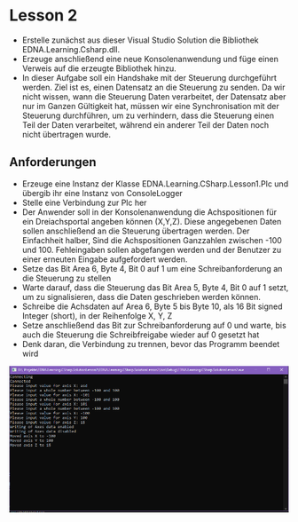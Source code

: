 # Lesson 2

* Erstelle zunächst aus dieser Visual Studio Solution die Bibliothek EDNA.Learning.Csharp.dll.
* Erzeuge anschließend eine neue Konsolenanwendung und füge einen Verweis auf die erzeugte Bibliothek hinzu.
* In dieser Aufgabe soll ein Handshake mit der Steuerung durchgeführt werden. Ziel ist es, einen Datensatz an die Steuerung zu senden. Da wir nicht wissen, wann die Steuerung Daten verarbeitet, der Datensatz aber nur im Ganzen Gültigkeit hat, müssen wir eine Synchronisation mit der Steuerung durchführen, um zu verhindern, dass die Steuerung einen Teil der Daten verarbeitet, während ein anderer Teil der Daten noch nicht übertragen wurde.

## Anforderungen
* Erzeuge eine Instanz der Klasse EDNA.Learning.CSharp.Lesson1.Plc und übergib ihr eine Instanz von ConsoleLogger
* Stelle eine Verbindung zur Plc her
* Der Anwender soll in der Konsolenanwendung die Achspositionen für ein Dreiachsportal angeben können (X,Y,Z). Diese angegebenen Daten sollen anschließend an die Steuerung übertragen werden. Der Einfachheit halber, Sind die Achspositionen Ganzzahlen zwischen -100 und 100. Fehleingaben sollen abgefangen werden und der Benutzer zu einer erneuten Eingabe aufgefordert werden.
* Setze das Bit Area 6, Byte 4, Bit 0 auf 1 um eine Schreibanforderung an die Steuerung zu stellen
* Warte darauf, dass die Steuerung das Bit Area 5, Byte 4, Bit 0 auf 1 setzt, um zu signalisieren, dass die Daten geschrieben werden können.
* Schreibe die Achsdaten auf Area 6, Byte 5 bis Byte 10, als 16 Bit signed Integer (short), in der Reihenfolge X, Y, Z
* Setze anschließend das Bit zur Schreibanforderung auf 0 und warte, bis auch die Steuerung die Schreibfreigabe wieder auf 0 gesetzt hat
* Denk daran, die Verbindung zu trennen, bevor das Programm beendet wird

![Example](Example.PNG)
